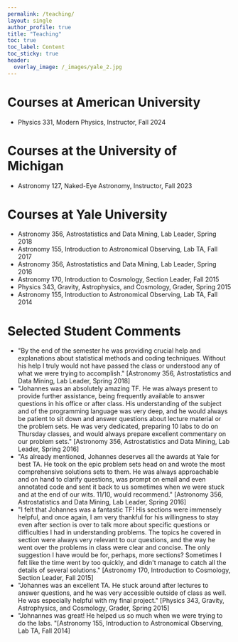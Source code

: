 ```yaml
---
permalink: /teaching/
layout: single
author_profile: true
title: "Teaching"
toc: true
toc_label: Content
toc_sticky: true
header:
  overlay_image: /_images/yale_2.jpg
---
```


# Courses at American University

* Physics 331, Modern Physics, Instructor, Fall 2024

# Courses at the University of Michigan

* Astronomy 127, Naked-Eye Astronomy, Instructor, Fall 2023

# Courses at Yale University

* Astronomy 356, Astrostatistics and Data Mining, Lab Leader, Spring 2018
* Astronomy 155, Introduction to Astronomical Observing, Lab TA, Fall 2017
* Astronomy 356, Astrostatistics and Data Mining, Lab Leader, Spring 2016
* Astronomy 170, Introduction to Cosmology, Section Leader, Fall 2015
* Physics 343, Gravity, Astrophysics, and Cosmology, Grader, Spring 2015
* Astronomy 155, Introduction to Astronomical Observing, Lab TA, Fall 2014

# Selected Student Comments

* "By the end of the semester he was providing crucial help and explanations about statistical methods and coding techniques. Without his help I truly would not have passed the class or understood any of what we were trying to accomplish." [Astronomy 356, Astrostatistics and Data Mining, Lab Leader, Spring 2018]
* "Johannes was an absolutely amazing TF. He was always present to provide further assistance, being frequently available to answer questions in his office or after class. His understanding of the subject and of the programming language was very deep, and he would always be patient to sit down and answer questions about lecture material or the problem sets. He was very dedicated, preparing 10 labs to do on Thursday classes, and would always prepare excellent commentary on our problem sets." [Astronomy 356, Astrostatistics and Data Mining, Lab Leader, Spring 2016]
* "As already mentioned, Johannes deserves all the awards at Yale for best TA. He took on the epic problem sets head on and wrote the most comprehensive solutions sets to them. He was always approachable and on hand to clarify questions, was prompt on email and even annotated code and sent it back to us sometimes when we were stuck and at the end of our wits. 11/10, would recommend." [Astronomy 356, Astrostatistics and Data Mining, Lab Leader, Spring 2016]
* "I felt that Johannes was a fantastic TF! His sections were immensely helpful, and once again, I am very thankful for his willingness to stay even after section is over to talk more about specific questions or difficulties I had in understanding problems. The topics he covered in section were always very relevant to our questions, and the way he went over the problems in class were clear and concise. The only suggestion I have would be for, perhaps, more sections? Sometimes I felt like the time went by too quickly, and didn't manage to catch all the details of several solutions." [Astronomy 170, Introduction to Cosmology, Section Leader, Fall 2015]
* "Johannes was an excellent TA. He stuck around after lectures to answer questions, and he was very accessible outside of class as well. He was especially helpful with my final project." [Physics 343, Gravity, Astrophysics, and Cosmology, Grader, Spring 2015]
* "Johnannes was great! He helped us so much when we were trying to do the labs. "[Astronomy 155, Introduction to Astronomical Observing, Lab TA, Fall 2014]
